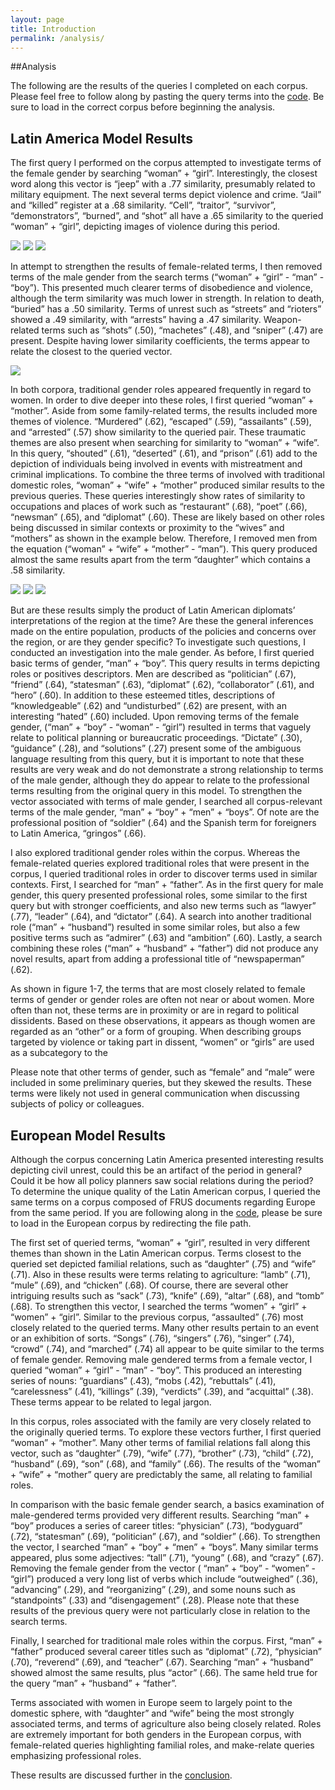 ```yaml
---
layout: page
title: Introduction
permalink: /analysis/
---
```


##Analysis

<p>The following are the results of the queries I completed on each corpus. Please feel free to follow along by pasting the query terms into the <a href="https://ccloutier312.github.io/code">code</a>. Be sure to load in the correct corpus before beginning the analysis.</p>

## Latin America Model Results

<p>The first query I performed on the corpus attempted to investigate terms of the female gender by searching “woman” + “girl”. Interestingly, the closest word along this vector is “jeep” with a .77 similarity, presumably related to military equipment. The next several terms depict violence and crime. “Jail” and “killed” register at a .68 similarity. “Cell”, “traitor”, “survivor”, “demonstrators”, “burned”, and “shot” all have a .65 similarity to the queried “woman” + “girl”, depicting images of violence during this period.</p>

<img src="{{ site.baseurl }}/images/Jail_1945.png">
<img src="{{ site.baseurl }}/images/Killed_1949.png">
<img src="{{ site.baseurl }}/images/Killed_1956.png">

<p>In attempt to strengthen the results of female-related terms, I then removed terms of the male gender from the search terms (“woman” + “girl” - “man” - “boy”). This presented much clearer terms of disobedience and violence, although the term similarity was much lower in strength. In relation to death, “buried” has a .50 similarity. Terms of unrest such as “streets” and “rioters” showed a .49 similarity, with “arrests” having a .47 similarity. Weapon-related terms such as “shots” (.50), “machetes” (.48), and “sniper” (.47) are present. Despite having lower similarity coefficients, the terms appear to relate the closest to the queried vector.</p>

<img src="{{ site.baseurl }}/images/Street_1965.png">

<p>In both corpora, traditional gender roles appeared frequently in regard to women. In order to dive deeper into these roles, I first queried “woman” + “mother”. Aside from some family-related terms, the results included more themes of violence. “Murdered” (.62), “escaped” (.59), “assailants” (.59), and “arrested” (.57) show similarity to the queried pair. These traumatic themes are also present when searching for similarity to “woman” + “wife”. In this query, “shouted” (.61), “deserted” (.61), and “prison” (.61) add to the depiction of individuals being involved in events with mistreatment and criminal implications. To combine the three terms of involved with traditional domestic roles, “woman” + “wife” + “mother” produced similar results to the previous queries. These queries interestingly show rates of similarity to occupations and places of work such as “restaurant” (.68), “poet” (.66), “newsman” (.65), and “diplomat” (.60). These are likely based on other roles being discussed in similar contexts or proximity to the “wives” and “mothers” as shown in the example below. Therefore, I removed men from the equation (“woman” + “wife” + “mother” - “man”). This query produced almost the same results apart from the term “daughter” which contains a .58 similarity.</p>

<img src="{{ site.baseurl }}/images/Women_1961.png">
<img src="{{ site.baseurl }}/images/Mother_1950.png">
<img src="{{ site.baseurl }}/images/Girls_1969.png">

<p>But are these results simply the product of Latin American diplomats’ interpretations of the region at the time? Are these the general inferences made on the entire population, products of the policies and concerns over the region, or are they gender specific? To investigate such questions, I conducted an investigation into the male gender. As before, I first queried basic terms of gender, “man” + “boy”. This query results in terms depicting roles or positives descriptors. Men are described as “politician” (.67), “friend” (.64), “statesman” (.63), “diplomat” (.62), “collaborator” (.61), and “hero” (.60). In addition to these esteemed titles, descriptions of “knowledgeable” (.62) and  “undisturbed” (.62) are present, with an interesting “hated” (.60) included. Upon removing terms of the female gender, (“man” + “boy” - “woman” - “girl”) resulted in terms that vaguely relate to political planning or bureaucratic proceedings. “Dictate” (.30), “guidance” (.28), and “solutions” (.27) present some of the ambiguous language resulting from this query, but it is important to note that these results are very weak and do not demonstrate a strong relationship to terms of the male gender, although they do appear to relate to the professional terms resulting from the original query in this model. To strengthen the vector associated with terms of male gender, I searched all corpus-relevant terms of the male gender, “man” + “boy” + “men” + “boys”. Of note are the professional position of “soldier” (.64) and the Spanish term for foreigners to Latin America, “gringos” (.66).</p>

<p>I also explored traditional gender roles within the corpus. Whereas the female-related queries explored traditional roles that were present in the corpus, I queried traditional roles in order to discover terms used in similar contexts. First, I searched for “man” + “father”.  As in the first query for male gender, this query presented professional roles, some similar to the first query but with stronger coefficients, and also new terms such as “lawyer” (.77), “leader” (.64), and “dictator” (.64). A search into another traditional role (“man” + “husband”) resulted in some similar roles, but also a few positive terms such as “admirer” (.63) and “ambition” (.60). Lastly, a search combining these roles (“man” + “husband” + “father”) did not produce any novel results, apart from adding a professional title of “newspaperman” (.62).</p>

<p>As shown in figure 1-7, the terms that are most closely related to female terms of gender or gender roles are often not near or about women. More often than not, these terms are in proximity or are in regard to political dissidents. Based on these observations, it appears as though women are regarded as an “other” or a form of grouping. When describing groups targeted by violence or taking part in dissent, “women” or “girls” are used as a subcategory to the </p>

<p>Please note that other terms of gender, such as “female” and “male” were included in some preliminary queries, but they skewed the results. These terms were likely not used in general communication when discussing subjects of policy or colleagues.</p>

## European Model Results

<p>Although the corpus concerning Latin America presented interesting results depicting civil unrest, could this be an artifact of the period in general? Could it be how all policy planners saw social relations during the period? To determine the unique quality of the Latin American corpus, I queried the same terms on a corpus composed of FRUS documents regarding Europe from the same period. If you are following along in the <a href="https://ccloutier312.github.io/code">code</a>, please be sure to load in the European corpus by redirecting the file path.</p>

<p>The first set of queried terms, “woman” + “girl”, resulted in very different themes than shown in the Latin American corpus. Terms closest to the queried set depicted familial relations, such as “daughter” (.75) and “wife” (.71). Also in these results were terms relating to agriculture: “lamb” (.71), “mule” (.69), and “chicken” (.68). Of course, there are several other intriguing results such as “sack” (.73), “knife” (.69), “altar” (.68), and “tomb” (.68).  To strengthen this vector, I searched the terms “women” + “girl” + “women” + “girl”. Similar to the previous corpus, “assaulted” (.76) most closely related to the queried terms. Many other results pertain to an event or an exhibition of sorts. “Songs” (.76), “singers” (.76), “singer” (.74), “crowd” (.74), and “marched” (.74) all appear to be quite similar to the terms of female gender. Removing male gendered terms from a female vector, I queried “woman” + “girl” - “man” - “boy”. This produced an interesting series of nouns: “guardians” (.43), “mobs (.42), “rebuttals” (.41), “carelessness” (.41), “killings” (.39), “verdicts” (.39), and “acquittal” (.38). These terms appear to be related to legal jargon.</p>

<p>In this corpus, roles associated with the family are very closely related to the originally queried terms. To explore these vectors further, I first queried “woman” + “mother”. Many other terms of familial relations fall along this vector, such as “daughter” (.79), “wife” (.77), “brother” (.73), “child” (.72), “husband” (.69), “son” (.68), and “family” (.66). The results of the “woman” + “wife” + “mother” query are predictably the same, all relating to familial roles.</p>

<p>In comparison with the basic female gender search, a basics examination of male-gendered terms provided very different results. Searching “man” + “boy” produces a series of career titles: “physician” (.73), “bodyguard” (.72), “statesman” (.69), “politician” (.67), and “soldier” (.66). To strengthen the vector, I searched “man” + “boy” + “men” + “boys”. Many similar terms appeared, plus some adjectives: “tall” (.71), “young” (.68), and “crazy” (.67). Removing the female gender from the vector ( “man” + “boy” - “women” - “girl”) produced a very long list of verbs which include “outweighed” (.36),  “advancing” (.29), and “reorganizing” (.29), and some nouns such as “standpoints” (.33) and “disengagement” (.28). Please note that these results of the previous query were not particularly close in relation to the search terms.</p>

<p>Finally, I searched for traditional male roles within the corpus. First, “man” + “father” produced several career titles such as “diplomat” (.72), “physician” (.70), “reverend” (.69), and “teacher” (.67). Searching “man” + “husband” showed almost the same results, plus “actor” (.66). The same held true for the query “man” + “husband” + “father”. </p>

<p>Terms associated with women in Europe seem to largely point to the domestic sphere, with “daughter” and “wife” being the most strongly associated terms, and terms of agriculture also being closely related. Roles are extremely important for both genders in the European corpus, with female-related queries highlighting familial roles, and make-relate queries emphasizing professional roles.</p>

<p>These results are discussed further in the <a href="https://ccloutier312.github.io/conclusion">conclusion</a>.</p>